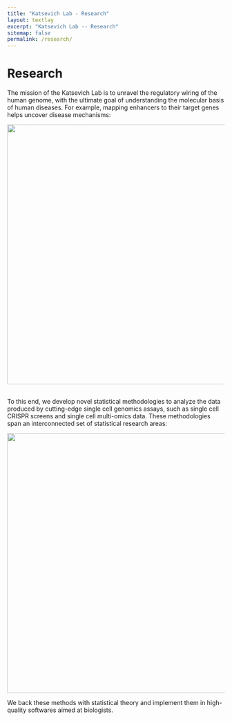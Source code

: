 ```yaml
---
title: "Katsevich Lab - Research"
layout: textlay
excerpt: "Katsevich Lab -- Research"
sitemap: false
permalink: /research/
---
```


# Research

The mission of the Katsevich Lab is to unravel the regulatory wiring of the human genome, with the ultimate goal of understanding the molecular basis of human diseases. For example, mapping enhancers to their target genes helps uncover disease mechanisms:

<p style="text-align:center;">
  <img src="{{ site.url }}{{ site.baseurl }}/images/gene-enhancer.png" style="width: 600px">
</p>

<br/>
To this end, we develop novel statistical methodologies to analyze the data produced by cutting-edge single cell genomics assays, such as single cell CRISPR screens and single cell multi-omics data. These methodologies span an interconnected set of statistical research areas:

<p style="text-align:center;">
  <img src="{{ site.url }}{{ site.baseurl }}/images/statistics-areas.png" style="width: 600px">
</p>

We back these methods with statistical theory and implement them in high-quality softwares aimed at biologists.